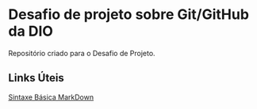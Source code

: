 # Desafio de projeto sobre Git/GitHub da DIO
Repositório criado para o Desafio de Projeto.

## Links Úteis
[Sintaxe Básica MarkDown](https://www.markdownguide.org/basic-syntax/)
